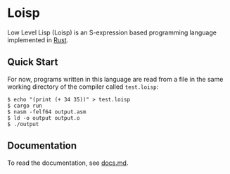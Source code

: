# Loisp

Low Level Lisp (Loisp) is an S-expression based programming language implemented in [Rust](https://rust-lang.org).

## Quick Start

For now, programs written in this language are read from a file in the same working directory of the compiler called `test.loisp`:

```console
$ echo "(print (+ 34 35))" > test.loisp
$ cargo run
$ nasm -felf64 output.asm
$ ld -o output output.o
$ ./output
```

## Documentation

To read the documentation, see [docs.md](./docs/docs.md).
